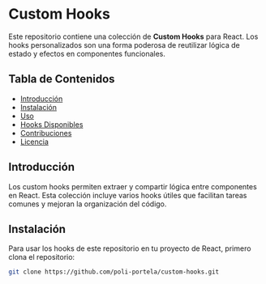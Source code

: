 # Custom Hooks

Este repositorio contiene una colección de **Custom Hooks** para React. Los hooks personalizados son una forma poderosa de reutilizar lógica de estado y efectos en componentes funcionales.

## Tabla de Contenidos

- [Introducción](#introducción)
- [Instalación](#instalación)
- [Uso](#uso)
- [Hooks Disponibles](#hooks-disponibles)
- [Contribuciones](#contribuciones)
- [Licencia](#licencia)

## Introducción

Los custom hooks permiten extraer y compartir lógica entre componentes en React. Esta colección incluye varios hooks útiles que facilitan tareas comunes y mejoran la organización del código.

## Instalación

Para usar los hooks de este repositorio en tu proyecto de React, primero clona el repositorio:

```bash
git clone https://github.com/poli-portela/custom-hooks.git

